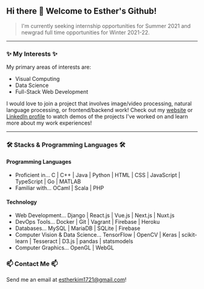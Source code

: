 ##  Hi there 👋 Welcome to Esther's Github!

> I'm currently seeking internship opportunities for Summer 2021 and newgrad full time opportunities for Winter 2021-22.

---

### ✨ My Interests ✨
My primary areas of interests are:
- Visual Computing
- Data Science
- Full-Stack Web Development

I would love to join a project that involves image/video processing, natural language processing, or frontend/backend work! Check out my [website](https://estherkim99.github.io) or [LinkedIn profile](https://www.linkedin.com/in/yoo-kyung-kim/) to watch demos of the projects I've worked on and learn more about my work experiences!

---

### 🛠 Stacks & Programming Languages 🛠
#### Programming Languages
- Proficient in... C | C++ | Java | Python | HTML | CSS | JavaScript | TypeScript | Go | MATLAB
- Familiar with... OCaml | Scala | PHP

#### Technology
- Web Development... Django | React.js | Vue.js | Next.js | Nuxt.js
- DevOps Tools... Docker | Git | Vagrant | Firebase | Heroku
- Databases... MySQL | MariaDB | SQLite | Firebase
- Computer Vision & Data Science... TensorFlow | OpenCV | Keras | scikit-learn | Tesseract | D3.js | pandas | statsmodels
- Computer Graphics... OpenGL | WebGL


### 📫 Contact Me 📫
Send me an email at estherkim1721@gmail.com!

<!--
**estherkim99/estherkim99** is a ✨ _special_ ✨ repository because its `README.md` (this file) appears on your GitHub profile.

Here are some ideas to get you started:

- 🔭 I’m currently working on ...
- 🌱 I’m currently learning ...
- 👯 I’m looking to collaborate on ...
- 🤔 I’m looking for help with ...
- 💬 Ask me about ...
- 📫 How to reach me: ...
- 😄 Pronouns: ...
- ⚡ Fun fact: ...
-->
